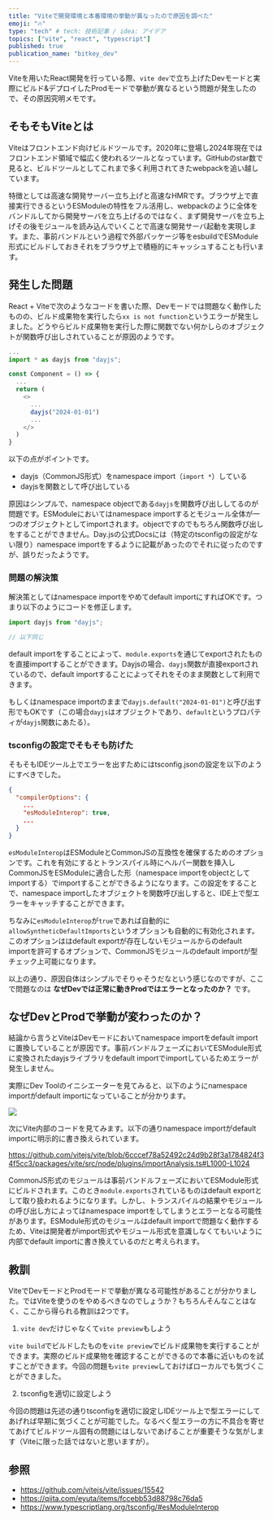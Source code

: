 ```yaml
---
title: "Viteで開発環境と本番環境の挙動が異なったので原因を調べた"
emoji: "🔥"
type: "tech" # tech: 技術記事 / idea: アイデア
topics: ["vite", "react", "typescript"]
published: true
publication_name: "bitkey_dev"
---
```


Viteを用いたReact開発を行っている際、`vite dev`で立ち上げたDevモードと実際にビルド&デプロイしたProdモードで挙動が異なるという問題が発生したので、その原因究明メモです。

## そもそもViteとは

Viteはフロントエンド向けビルドツールです。2020年に登場し2024年現在ではフロントエンド領域で幅広く使われるツールとなっています。GitHubのstar数で見ると、ビルドツールとしてこれまで多く利用されてきたwebpackを追い越しています。

特徴としては高速な開発サーバー立ち上げと高速なHMRです。ブラウザ上で直接実行できるというESModuleの特性をフル活用し、webpackのように全体をバンドルしてから開発サーバを立ち上げるのではなく、まず開発サーバを立ち上げその後モジュールを読み込んでいくことで高速な開発サーバ起動を実現します。また、事前バンドルという過程で外部パッケージ等をesbuildでESModule形式にビルドしておきそれをブラウザ上で積極的にキャッシュすることも行います。

## 発生した問題

React + Viteで次のようなコードを書いた際、Devモードでは問題なく動作したものの、ビルド成果物を実行したら`xx is not function`というエラーが発生しました。どうやらビルド成果物を実行した際に関数でない何かしらのオブジェクトが関数呼び出しされていることが原因のようです。

```ts
...
import * as dayjs from "dayjs";

const Component = () => {
  ...
  return (
    <>
      ...
      dayjs("2024-01-01")
      ...
    </>
  )
}
```

以下の点がポイントです。
- dayjs（CommonJS形式）をnamespace import（`import *`）している
- dayjsを関数として呼び出している

原因はシンプルで、namespace objectである`dayjs`を関数呼び出ししてるのが問題です。ESModuleにおいてはnamespace importするとモジュール全体が一つのオブジェクトとしてimportされます。objectですのでもちろん関数呼び出しをすることができません。Day.jsの公式Docsには（特定のtsconfigの設定がない限り）namespace importをするように記載があったのでそれに従ったのですが、誤りだったようです。

### 問題の解決策

解決策としてはnamespace importをやめてdefault importにすればOKです。つまり以下のようにコードを修正します。

```ts
import dayjs from "dayjs";

// 以下同じ
```

default importをすることによって、`module.exports`を通じてexportされたものを直接importすることができます。Dayjsの場合、`dayjs`関数が直接exportされているので、default importすることによってそれをそのまま関数として利用できます。

もしくはnamespace importのままで`dayjs.default("2024-01-01")`と呼び出す形でもOKです（この場合`dayjs`はオブジェクトであり、`default`というプロパティが`dayjs`関数にあたる）。

### tsconfigの設定でそもそも防げた

そもそもIDEツール上でエラーを出すためにはtsconfig.jsonの設定を以下のようにすべきでした。

```json
{
  "compilerOptions": {
    ...
    "esModuleInterop": true,
    ...
  }
}
```

`esModuleInterop`はESModuleとCommonJSの互換性を確保するためのオプションです。これを有効にするとトランスパイル時にヘルパー関数を挿入しCommonJSをESModuleに適合した形（namespace importをobjectとしてimportする）でimportすることができるようになります。この設定をすることで、namespace importしたオブジェクトを関数呼び出しすると、IDE上で型エラーをキャッチすることができます。

ちなみに`esModuleInterop`が`true`であれば自動的に`allowSyntheticDefaultImports`というオプションも自動的に有効化されます。このオプションははdefault exportが存在しないモジュールからのdefault importを許可するオプションで、CommonJSモジュールのdefault importが型チェック上可能になります。

以上の通り、原因自体はシンプルでそりゃそうだなという感じなのですが、ここで問題なのは **なぜDevでは正常に動きProdではエラーとなったのか？** です。

## なぜDevとProdで挙動が変わったのか？

結論から言うとViteはDevモードにおいてnamespace importをdefault importに置換していることが原因です。事前バンドルフェーズにおいてESModule形式に変換されたdayjsライブラリをdefault importでimportしているためエラーが発生しません。

実際にDev Toolのイニシエーターを見てみると、以下のようにnamespace importがdefault importになっていることが分かります。

![](https://storage.googleapis.com/zenn-user-upload/f87726590df3-20240514.png)

次にVite内部のコードを見てみます。以下の通りnamespace importがdefault importに明示的に書き換えられています。

https://github.com/vitejs/vite/blob/6cccef78a52492c24d9b28f3a1784824f34f5cc3/packages/vite/src/node/plugins/importAnalysis.ts#L1000-L1024

CommonJS形式のモジュールは事前バンドルフェーズにおいてESModule形式にビルドされます。このとき`module.exports`されているものはdefault exportとして取り扱われるようになります。しかし、トランスパイルの結果やモジュールの呼び出し方によってはnamespace importをしてしまうとエラーとなる可能性があります。ESModule形式のモジュールはdefault importで問題なく動作するため、Viteは開発者がimport形式やモジュール形式を意識しなくてもいいように内部でdefault importに書き換えているのだと考えられます。

## 教訓

ViteでDevモードとProdモードで挙動が異なる可能性があることが分かりました。ではViteを使うのをやめるべきなのでしょうか？もちろんそんなことはなく、ここから得られる教訓は2つです。

1. `vite dev`だけじゃなくて`vite preview`もしよう

`vite build`でビルドしたものを`vite preview`でビルド成果物を実行することができます。実際のビルド成果物を確認することができるので本番に近いものを試すことができます。今回の問題も`vite preview`しておけばローカルでも気づくことができました。

2. tsconfigを適切に設定しよう

今回の問題は先述の通りtsconfigを適切に設定しIDEツール上で型エラーにしてあげれば早期に気づくことが可能でした。なるべく型エラーの方に不具合を寄せてあげてビルドツール固有の問題にはしないであげることが重要そうな気がします（Viteに限った話ではないと思いますが）。

## 参照

- https://github.com/vitejs/vite/issues/15542
- https://qiita.com/eyuta/items/fccebb53d88798c76da5
- https://www.typescriptlang.org/tsconfig/#esModuleInterop
